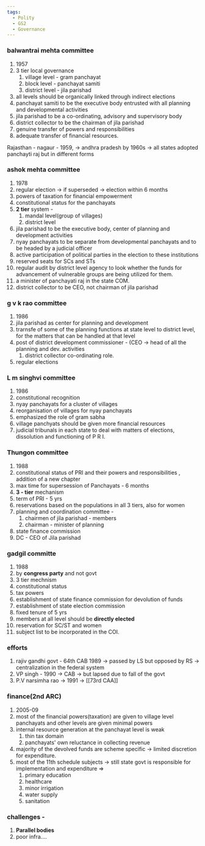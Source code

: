 ```yaml
---
tags:
  - Polity
  - GS2
  - Governance
---
```

### balwantrai mehta committee
1. 1957
2. 3 tier local governance
	1. village level - gram panchayat
	2. block level - panchayat samiti
	3. district level - jila parishad
3. all levels should be organically linked through indirect elections
4. panchayat samiti to be the executive body entrusted with all planning and developmental activities
5. jila parishad to be a co-ordinating, advisory and supervisory body
6. district collector to be the chairman of jila parishad
7. genuine transfer of powers and responsibilities
8. adequate transfer of financial resources.

Rajasthan - nagaur - 1959, -> andhra pradesh
by 1960s -> all states adopted panchayti raj but in different forms
### ashok mehta committee
1. 1978
2. regular election -> if superseded -> election within 6 months
3. powers of taxation for financial empowerment
4. constitutional status for the panchayats
5. **2 tier** system - 
	1. mandal level(group of villages)
	2. district level
6. jila parishad to be the executive body, center of planning and development activities
7. nyay panchayats to be separate from developmental panchayats and to be headed by a judicial officer
8. active participation of political parties in the election to these institutions
9. reserved seats for SCs and STs
10. regular audit by district level agency to look whether the funds for advancement of vulnerable groups are being utilized for them.
11. a minister of panchayati raj in the state COM.
12. district collector to be CEO, not chairman of jila parishad


### g v k rao committee
1. 1986
2. jila parishad as center for planning and development
3. trarnsfe of some of the planning functions at state level to district level, for the matters that can be handled at that level
4. post of district development commissioner - (CEO -> head of all the planning and dev. activities
	1. district collector co-ordinating role.
5. regular elections
### L m singhvi committee
1. 1986
2. constitutional recognition
3. nyay panchayats for a cluster of villages
4. reorganisation of villages for nyay panchayats
5. emphasized the role of gram sabha
6. village panchyats should be given more financial resources
7. judicial tribunals in each state to deal with matters of elections, dissolution and functioning of P R I.
### Thungon committee
1. 1988
2. constitutional status of PRI and their powers and responsibilities , addition of a new chapter
3. max time for supersession of Panchayats - 6 months
4. **3 - tier** mechanism
5. term of PRI - 5 yrs
6. reservations based on the populations in all 3 tiers, also for women
7. planning and coordination committee -
	1. chairmen of jila parishad - members
	2. chairman - minister of planning
8. state finance commission
9. DC - CEO of Jila parishad

### gadgil committe
1. 1988
2. by **congress party** and not govt
3. 3 tier mechnism
4. constitutional status
5. tax powers
6. establishment of state finance commission for devolution of funds
7. establishment of state election commission
8. fixed tenure of 5 yrs
9. members at all level should be **directly elected**
10. reservation for SC/ST and women
11. subject list to be incorporated in the COI.

### efforts
1. rajiv gandhi govt - 64th CAB 1989 -> passed by LS but opposed by RS -> centralization in the federal system
2. VP singh - 1990 -> CAB -> but lapsed due to fall of the govt
3. P.V narsimha rao -> 1991 -> [[73rd CAA]]
### finance(2nd ARC)
1. 2005-09
2. most of the financial powers(taxation) are given to village level panchayats and other levels are given minimal powers
3. internal resource generation at the panchayat level is weak
	1. thin tax domain
	2. panchayats' own reluctance in collecting revenue
4. majority of the devolved funds are scheme specific -> limited discretion for expenditure.
5. most of the 11th schedule subjects -> still state govt is responsible for implementation and expenditure => 
	1. primary education
	2. healthcare
	3. minor irrigation
	4. water supply
	5. sanitation
### challenges - 
1. **Parallel bodies**
2. poor infra....